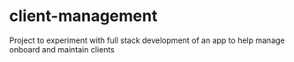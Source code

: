 # client-management
Project to experiment with full stack development of an app to help manage onboard and maintain clients
